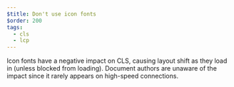 ```yaml
---
$title: Don't use icon fonts
$order: 200
tags:
  - cls
  - lcp
---
```

Icon fonts have a negative impact on CLS, causing layout shift as they load in (unless blocked from loading). Document authors are unaware of the impact since it rarely appears on high-speed connections.
